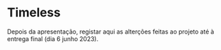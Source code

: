 # Timeless

Depois da apresentação, registar aqui as alterções feitas ao projeto até à entrega final (dia 6 junho 2023).
